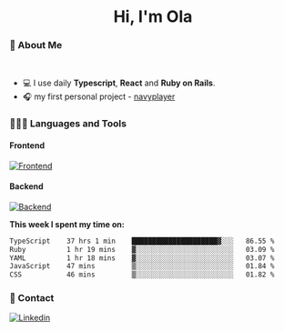 <h1 align="center">Hi, I'm Ola</h1>

### 💅 About Me

<br/>

- 💻 I use daily **Typescript**, **React** and **Ruby on Rails**.
- 🎧 my first personal project - [navyplayer](https://navyplayer.netlify.app/)

### 👩🏻‍💻 Languages and Tools

#### Frontend

[![Frontend](https://skillicons.dev/icons?i=react,nextjs,ts,js,html,css,scss,tailwind)](https://skillicons.dev)

#### Backend
[![Backend](https://skillicons.dev/icons?i=nodejs,express,nestjs,rails,graphql)](https://skillicons.dev)

**This week I spent my time on:**

<!--START_SECTION:waka-->

```txt
TypeScript    37 hrs 1 min    █████████████████████▓░░░   86.55 %
Ruby          1 hr 19 mins    ▓░░░░░░░░░░░░░░░░░░░░░░░░   03.09 %
YAML          1 hr 18 mins    ▓░░░░░░░░░░░░░░░░░░░░░░░░   03.07 %
JavaScript    47 mins         ▒░░░░░░░░░░░░░░░░░░░░░░░░   01.84 %
CSS           46 mins         ▒░░░░░░░░░░░░░░░░░░░░░░░░   01.82 %
```

<!--END_SECTION:waka-->

### 📨 Contact
  
[![Linkedin](https://skillicons.dev/icons?i=linkedin)](https://linkedin.com/in/aleksandra-kamińska)
